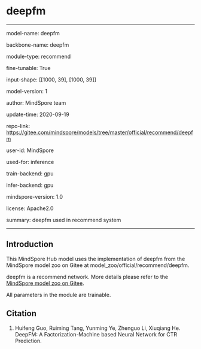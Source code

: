 # deepfm

---

model-name: deepfm

backbone-name: deepfm

module-type: recommend

fine-tunable: True

input-shape: [[1000, 39], [1000, 39]]

model-version: 1

author: MindSpore team

update-time: 2020-09-19

repo-link: <https://gitee.com/mindspore/models/tree/master/official/recommend/deepfm>

user-id: MindSpore

used-for: inference

train-backend: gpu

infer-backend: gpu

mindspore-version: 1.0

license: Apache2.0

summary: deepfm used in recommend system

---

## Introduction

This MindSpore Hub model uses the implementation of deepfm from the MindSpore model zoo on Gitee at model_zoo/official/recommend/deepfm.

deepfm is a recommend network. More details please refer to the [MindSpore model zoo on Gitee](https://gitee.com/mindspore/models/blob/master/official/recommend/deepfm/README.md).

All parameters in the module are trainable.

## Citation

1. Huifeng Guo, Ruiming Tang, Yunming Ye, Zhenguo Li, Xiuqiang He. DeepFM: A Factorization-Machine based Neural Network for CTR Prediction.
